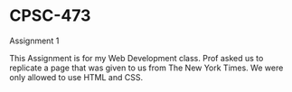 # CPSC-473
Assignment 1

This Assignment is for my Web Development class. Prof asked us to replicate a page that was given to us from The New York Times. We were only allowed to use HTML and CSS.

